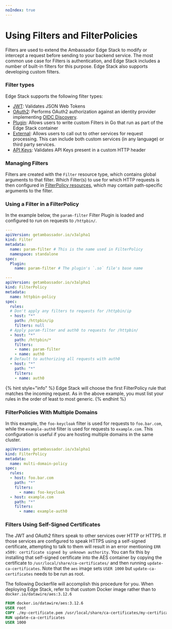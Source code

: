 ```yaml
---
noIndex: true
---
```


# Using Filters and FilterPolicies

Filters are used to extend the Ambassador Edge Stack to modify or intercept a request before sending to your backend service. The most common use case for Filters is authentication, and Edge Stack includes a number of built-in filters for this purpose. Edge Stack also supports developing custom filters.

### Filter types

Edge Stack supports the following filter types:

* [JWT](using-jwt-filters.md): Validates JSON Web Tokens
* [OAuth2](using-oauth2-filters.md): Performs OAuth2 authorization against an identity provider implementing [OIDC Discovery](https://openid.net/specs/openid-connect-discovery-1_0.html).
* [Plugin](using-plugin-filters.md): Allows users to write custom Filters in Go that run as part of the Edge Stack container
* [External](using-external-filters.md): Allows users to call out to other services for request processing. This can include both custom services (in any language) or third party services.
* [API Keys](using-api-keys-filter.md): Validates API Keys present in a custom HTTP header

### Managing Filters

Filters are created with the `Filter` resource type, which contains global arguments to that filter. Which Filter(s) to use for which HTTP requests is then configured in [FilterPolicy resources](../../crd-api-references/getambassador.io-v3alpha1/filterpolicy.md), which may contain path-specific arguments to the filter.

### Using a Filter in a FilterPolicy

In the example below, the `param-filter` Filter Plugin is loaded and configured to run on requests to `/httpbin/`.

```yaml
---
apiVersion: getambassador.io/v3alpha1
kind: Filter
metadata:
  name: param-filter # This is the name used in FilterPolicy
  namespace: standalone
spec:
  Plugin:
    name: param-filter # The plugin's `.so` file's base name

---
apiVersion: getambassador.io/v3alpha1
kind: FilterPolicy
metadata:
  name: httpbin-policy
spec:
  rules:
  # Don't apply any filters to requests for /httpbin/ip
  - host: "*"
    path: /httpbin/ip
    filters: null
  # Apply param-filter and auth0 to requests for /httpbin/
  - host: "*"
    path: /httpbin/*
    filters:
    - name: param-filter
    - name: auth0
  # Default to authorizing all requests with auth0
  - host: "*"
    path: "*"
    filters:
    - name: auth0
```

{% hint style="info" %}
Edge Stack will choose the first FilterPolicy rule that matches the incoming request. As in the above example, you must list your rules in the order of least to most generic.
{% endhint %}

### FilterPolicies With Multiple Domains

In this example, the `foo-keycloak` filter is used for requests to `foo.bar.com`, while the `example-auth0` filter is used for requests to `example.com`. This configuration is useful if you are hosting multiple domains in the same cluster.

```yaml
apiVersion: getambassador.io/v3alpha1
kind: FilterPolicy
metadata:
  name: multi-domain-policy
spec:
  rules:
  - host: foo.bar.com
    path: "*"
    filters:
      - name: foo-keycloak
  - host: example.com
    path: "*"
    filters:
      - name: example-auth0
```

### Filters Using Self-Signed Certificates

The JWT and OAuth2 filters speak to other services over HTTP or HTTPS. If those services are configured to speak HTTPS using a self-signed certificate, attempting to talk to them will result in an error mentioning `ERR x509: certificate signed by unknown authority`. You can fix this by installing that self-signed certificate into the AES container by copying the certificate to `/usr/local/share/ca-certificates/` and then running `update-ca-certificates`. Note that the `aes` image sets `USER 1000` but `update-ca-certificates` needs to be run as root.

The following Dockerfile will accomplish this procedure for you. When deploying Edge Stack, refer to that custom Docker image rather than to `docker.io/datawire/aes:3.12.6`

```dockerfile
FROM docker.io/datawire/aes:3.12.6
USER root
COPY ./my-certificate.pem /usr/local/share/ca-certificates/my-certificate.crt
RUN update-ca-certificates
USER 1000
```

